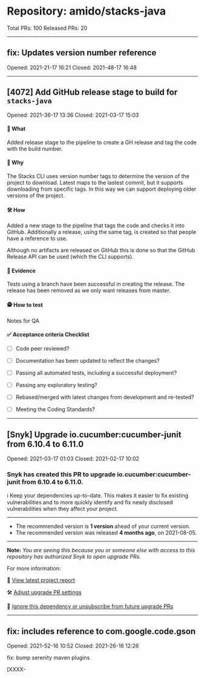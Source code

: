 # Repository: amido/stacks-java

Total PRs: 100
Released PRs: 20

---
## fix: Updates version number reference

Opened: 2021-21-17 16:21
Closed: 2021-48-17 16:48



---
## [4072] Add GitHub release stage to build for `stacks-java`

Opened: 2021-36-17 13:36
Closed: 2021-03-17 15:03

#### 📲 What

Added release stage to the pipeline to create a GH release and tag the code with the build number.

#### 🤔 Why

The Stacks CLI uses version number tags to determine the version of the project to download. Latest maps to the lastest commit, but it supports downloading from specific tags. In this way we can support deploying older versions of the project.

#### 🛠 How

Added a new stage to the pipeline that tags the code and checks it into GitHub. Additionally a release, using the same tag, is created so that people have a reference to use.

Although no artifacts are released on GitHub this is done so that the GitHub Release API can be used (which the CLI supports).

#### 👀 Evidence

Tests using a branch have been successful in creating the release.
The release has been removed as we only want releases from master.

#### 🕵️ How to test

Notes for QA

#### ✅ Acceptance criteria Checklist

- [ ] Code peer reviewed?
- [ ] Documentation has been updated to reflect the changes?
- [ ] Passing all automated tests, including a successful deployment?
- [ ] Passing any exploratory testing?
- [ ] Rebased/merged with latest changes from development and re-tested?
- [ ] Meeting the Coding Standards?


---
## [Snyk] Upgrade io.cucumber:cucumber-junit from 6.10.4 to 6.11.0

Opened: 2021-03-17 01:03
Closed: 2021-02-17 10:02

<h3>Snyk has created this PR to upgrade io.cucumber:cucumber-junit from 6.10.4 to 6.11.0.</h3>

:information_source: Keep your dependencies up-to-date. This makes it easier to fix existing vulnerabilities and to more quickly identify and fix newly disclosed vulnerabilities when they affect your project.
<hr/>

- The recommended version is **1 version** ahead of your current version.
- The recommended version was released **4 months ago**, on 2021-08-05.


<hr/>

**Note:** *You are seeing this because you or someone else with access to this repository has authorized Snyk to open upgrade PRs.*

For more information:  <img src="https://api.segment.io/v1/pixel/track?data=eyJ3cml0ZUtleSI6InJyWmxZcEdHY2RyTHZsb0lYd0dUcVg4WkFRTnNCOUEwIiwiYW5vbnltb3VzSWQiOiJkZjMyNmE5ZC1hNmU5LTRmNDktYWM4Ny0xMjg3ZWM1MjM2NmIiLCJldmVudCI6IlBSIHZpZXdlZCIsInByb3BlcnRpZXMiOnsicHJJZCI6ImRmMzI2YTlkLWE2ZTktNGY0OS1hYzg3LTEyODdlYzUyMzY2YiJ9fQ==" width="0" height="0"/>

🧐 [View latest project report](https://app.snyk.io/org/amido-managed-services/project/ed9e18ed-152a-40e4-9f78-1c748b1d4db3?utm_source&#x3D;github&amp;utm_medium&#x3D;referral&amp;page&#x3D;upgrade-pr)

🛠 [Adjust upgrade PR settings](https://app.snyk.io/org/amido-managed-services/project/ed9e18ed-152a-40e4-9f78-1c748b1d4db3/settings/integration?utm_source&#x3D;github&amp;utm_medium&#x3D;referral&amp;page&#x3D;upgrade-pr)

🔕 [Ignore this dependency or unsubscribe from future upgrade PRs](https://app.snyk.io/org/amido-managed-services/project/ed9e18ed-152a-40e4-9f78-1c748b1d4db3/settings/integration?pkg&#x3D;io.cucumber:cucumber-junit&amp;utm_source&#x3D;github&amp;utm_medium&#x3D;referral&amp;page&#x3D;upgrade-pr#auto-dep-upgrades)

<!--- (snyk:metadata:{"prId":"df326a9d-a6e9-4f49-ac87-1287ec52366b","prPublicId":"df326a9d-a6e9-4f49-ac87-1287ec52366b","dependencies":[{"name":"io.cucumber:cucumber-junit","from":"6.10.4","to":"6.11.0"}],"packageManager":"maven","type":"auto","projectUrl":"https://app.snyk.io/org/amido-managed-services/project/ed9e18ed-152a-40e4-9f78-1c748b1d4db3?utm_source=github&utm_medium=referral&page=upgrade-pr","projectPublicId":"ed9e18ed-152a-40e4-9f78-1c748b1d4db3","env":"prod","prType":"upgrade","vulns":[],"issuesToFix":[],"upgrade":[],"upgradeInfo":{"versionsDiff":1,"publishedDate":"2021-08-05T20:38:40.000Z"},"templateVariants":[],"hasFixes":false,"isMajorUpgrade":false,"isBreakingChange":false,"priorityScoreList":[]}) --->


---
## fix: includes reference to com.google.code.gson

Opened: 2021-52-16 10:52
Closed: 2021-26-16 12:26

fix: bump serenity maven plugins

[XXXX-<Title> - Please use the Work Item number and Title as PR Name, not subtasks]

#### 📲 What

A description of the change.

#### 🤔 Why

Why it's needed, background context.

#### 🛠 How

More in-depth discussion of the change or implementation.

#### 👀 Evidence

Screenshots / external resources / links / etc.
Link to documentation updated with changes impacted in the PR

#### 🕵️ How to test

Notes for QA

#### ✅ Acceptance criteria Checklist

- [ ] Code peer reviewed?
- [ ] Documentation has been updated to reflect the changes?
- [ ] Passing all automated tests, including a successful deployment?
- [ ] Passing any exploratory testing?
- [ ] Rebased/merged with latest changes from development and re-tested?
- [ ] Meeting the Coding Standards?


---
## Fix/dependabot

Opened: 2021-03-15 22:03
Closed: 2021-18-16 09:18

[XXXX-<Title> - Please use the Work Item number and Title as PR Name, not subtasks]

#### 📲 What

A description of the change.

#### 🤔 Why

Why it's needed, background context.

#### 🛠 How

More in-depth discussion of the change or implementation.

#### 👀 Evidence

Screenshots / external resources / links / etc.
Link to documentation updated with changes impacted in the PR

#### 🕵️ How to test

Notes for QA

#### ✅ Acceptance criteria Checklist

- [ ] Code peer reviewed?
- [ ] Documentation has been updated to reflect the changes?
- [ ] Passing all automated tests, including a successful deployment?
- [ ] Passing any exploratory testing?
- [ ] Rebased/merged with latest changes from development and re-tested?
- [ ] Meeting the Coding Standards?


---
## Fix/dependabot changes

Opened: 2021-52-15 16:52
Closed: 2021-31-15 17:31

PR To bump versions following findings from dependabot

---
## Fix/dependabot prs

Opened: 2021-30-15 15:30
Closed: 2021-56-15 15:56

Merge all dependabot PRs that passed the local tests to avoid running too many pipelines


---
## [Snyk] Fix for 1 vulnerabilities

Opened: 2021-47-14 17:47
Closed: 2021-03-14 19:03

<h3>Snyk has created this PR to fix one or more vulnerable packages in the `maven` dependencies of this project.</h3>



#### Changes included in this PR

- Changes to the following files to upgrade the vulnerable dependencies to a fixed version:
    - api-tests/pom.xml



#### Vulnerabilities that will be fixed
##### With an upgrade:
Severity                   | Priority Score (*)                   | Issue                   | Upgrade                   | Breaking Change                   | Exploit Maturity                   | Reachability
:-------------------------:|-------------------------|:-------------------------|:-------------------------|:-------------------------|:-------------------------|:-------------------------
![medium severity](https://res.cloudinary.com/snyk/image/upload/w_20,h_20/v1561977819/icon/m.png "medium severity")  |  **525/1000**  <br/> **Why?** Recently disclosed, Has a fix available, CVSS 6.5  | HTTP Request Smuggling <br/>[SNYK-JAVA-IONETTY-2314893](https://snyk.io/vuln/SNYK-JAVA-IONETTY-2314893) |  `io.netty:netty-codec-http:` <br> `4.1.70.Final -> 4.1.71.Final` <br>  `io.netty:netty-codec-http2:` <br> `4.1.70.Final -> 4.1.71.Final` <br>  |  No  | No Known Exploit  | No Path Found 

(*) Note that the real score may have changed since the PR was raised.











Check the changes in this PR to ensure they won't cause issues with your project.



------------



**Note:** *You are seeing this because you or someone else with access to this repository has authorized Snyk to open fix PRs.*

For more information:  <img src="https://api.segment.io/v1/pixel/track?data=eyJ3cml0ZUtleSI6InJyWmxZcEdHY2RyTHZsb0lYd0dUcVg4WkFRTnNCOUEwIiwiYW5vbnltb3VzSWQiOiJlMmExZWFmOS02ZDJkLTRmOGItYjVlZi0zYjQyN2EwNDYwODEiLCJldmVudCI6IlBSIHZpZXdlZCIsInByb3BlcnRpZXMiOnsicHJJZCI6ImUyYTFlYWY5LTZkMmQtNGY4Yi1iNWVmLTNiNDI3YTA0NjA4MSJ9fQ==" width="0" height="0"/>
🧐 [View latest project report](https://app.snyk.io/org/amido-managed-services/project/ed9e18ed-152a-40e4-9f78-1c748b1d4db3?utm_source&#x3D;github&amp;utm_medium&#x3D;referral&amp;page&#x3D;fix-pr)

🛠 [Adjust project settings](https://app.snyk.io/org/amido-managed-services/project/ed9e18ed-152a-40e4-9f78-1c748b1d4db3?utm_source&#x3D;github&amp;utm_medium&#x3D;referral&amp;page&#x3D;fix-pr/settings)

📚 [Read more about Snyk's upgrade and patch logic](https://support.snyk.io/hc/en-us/articles/360003891078-Snyk-patches-to-fix-vulnerabilities)

[//]: # (snyk:metadata:{"prId":"e2a1eaf9-6d2d-4f8b-b5ef-3b427a046081","prPublicId":"e2a1eaf9-6d2d-4f8b-b5ef-3b427a046081","dependencies":[{"name":"io.netty:netty-codec-http","from":"4.1.70.Final","to":"4.1.71.Final"},{"name":"io.netty:netty-codec-http2","from":"4.1.70.Final","to":"4.1.71.Final"}],"packageManager":"maven","projectPublicId":"ed9e18ed-152a-40e4-9f78-1c748b1d4db3","projectUrl":"https://app.snyk.io/org/amido-managed-services/project/ed9e18ed-152a-40e4-9f78-1c748b1d4db3?utm_source=github&utm_medium=referral&page=fix-pr","type":"user-initiated","patch":[],"vulns":["SNYK-JAVA-IONETTY-2314893"],"upgrade":["SNYK-JAVA-IONETTY-2314893"],"isBreakingChange":false,"env":"prod","prType":"fix","templateVariants":["priorityScore"],"priorityScoreList":[525]})


---
## [Snyk] Security upgrade org.springdoc:springdoc-openapi-ui from 1.5.9 to 1.6.0

Opened: 2021-43-13 19:43
Closed: 2021-07-14 17:07

<h3>Snyk has created this PR to fix one or more vulnerable packages in the `maven` dependencies of this project.</h3>



#### Changes included in this PR

- Changes to the following files to upgrade the vulnerable dependencies to a fixed version:
    - java/pom.xml



#### Vulnerabilities that will be fixed
##### With an upgrade:
Severity                   | Priority Score (*)                   | Issue                   | Upgrade                   | Breaking Change                   | Exploit Maturity                   | Reachability
:-------------------------:|-------------------------|:-------------------------|:-------------------------|:-------------------------|:-------------------------|:-------------------------
![medium severity](https://res.cloudinary.com/snyk/image/upload/w_20,h_20/v1561977819/icon/m.png "medium severity")  |  **470/1000**  <br/> **Why?** Recently disclosed, Has a fix available, CVSS 5.4  | User Interface (UI) Misrepresentation of Critical Information <br/>[SNYK-JAVA-ORGWEBJARS-2314887](https://snyk.io/vuln/SNYK-JAVA-ORGWEBJARS-2314887) |  `org.springdoc:springdoc-openapi-ui:` <br> `1.5.9 -> 1.6.0` <br>  |  No  | No Known Exploit  | No Path Found 

(*) Note that the real score may have changed since the PR was raised.











Check the changes in this PR to ensure they won't cause issues with your project.



------------



**Note:** *You are seeing this because you or someone else with access to this repository has authorized Snyk to open fix PRs.*

For more information:  <img src="https://api.segment.io/v1/pixel/track?data=eyJ3cml0ZUtleSI6InJyWmxZcEdHY2RyTHZsb0lYd0dUcVg4WkFRTnNCOUEwIiwiYW5vbnltb3VzSWQiOiJiNTdhZGQyNS1mNmI2LTRjNTMtOWEyYi03NGMxMzVjZTUwZWUiLCJldmVudCI6IlBSIHZpZXdlZCIsInByb3BlcnRpZXMiOnsicHJJZCI6ImI1N2FkZDI1LWY2YjYtNGM1My05YTJiLTc0YzEzNWNlNTBlZSJ9fQ==" width="0" height="0"/>
🧐 [View latest project report](https://app.snyk.io/org/amido-managed-services/project/7aaa54fe-e95a-4ec1-8009-4b032a8aced2?utm_source&#x3D;github&amp;utm_medium&#x3D;referral&amp;page&#x3D;fix-pr)

🛠 [Adjust project settings](https://app.snyk.io/org/amido-managed-services/project/7aaa54fe-e95a-4ec1-8009-4b032a8aced2?utm_source&#x3D;github&amp;utm_medium&#x3D;referral&amp;page&#x3D;fix-pr/settings)

📚 [Read more about Snyk's upgrade and patch logic](https://support.snyk.io/hc/en-us/articles/360003891078-Snyk-patches-to-fix-vulnerabilities)

[//]: # (snyk:metadata:{"prId":"b57add25-f6b6-4c53-9a2b-74c135ce50ee","prPublicId":"b57add25-f6b6-4c53-9a2b-74c135ce50ee","dependencies":[{"name":"org.springdoc:springdoc-openapi-ui","from":"1.5.9","to":"1.6.0"}],"packageManager":"maven","projectPublicId":"7aaa54fe-e95a-4ec1-8009-4b032a8aced2","projectUrl":"https://app.snyk.io/org/amido-managed-services/project/7aaa54fe-e95a-4ec1-8009-4b032a8aced2?utm_source=github&utm_medium=referral&page=fix-pr","type":"auto","patch":[],"vulns":["SNYK-JAVA-ORGWEBJARS-2314887"],"upgrade":["SNYK-JAVA-ORGWEBJARS-2314887"],"isBreakingChange":false,"env":"prod","prType":"fix","templateVariants":["updated-fix-title","priorityScore"],"priorityScoreList":[470]})


---
## [Snyk] Security upgrade io.netty:netty-codec-http from 4.1.68.Final to 4.1.71.Final

Opened: 2021-36-10 17:36
Closed: 2021-31-15 10:31

<h3>Snyk has created this PR to fix one or more vulnerable packages in the `maven` dependencies of this project.</h3>



#### Changes included in this PR

- Changes to the following files to upgrade the vulnerable dependencies to a fixed version:
    - java/pom.xml



#### Vulnerabilities that will be fixed
##### With an upgrade:
Severity                   |  Issue                   | Upgrade                   | Breaking Change                   | Exploit Maturity
:-------------------------:|:-------------------------|:-------------------------|:-------------------------|:-------------------------
![medium severity](https://res.cloudinary.com/snyk/image/upload/w_20,h_20/v1561977819/icon/m.png "medium severity") | HTTP Request Smuggling <br/>[SNYK-JAVA-IONETTY-2314893](https://snyk.io/vuln/SNYK-JAVA-IONETTY-2314893) |  `io.netty:netty-codec-http:` <br> `4.1.68.Final -> 4.1.71.Final` <br>  |  No  | No Known Exploit 










Check the changes in this PR to ensure they won't cause issues with your project.



------------



**Note:** *You are seeing this because you or someone else with access to this repository has authorized Snyk to open fix PRs.*

For more information:  <img src="https://api.segment.io/v1/pixel/track?data=eyJ3cml0ZUtleSI6InJyWmxZcEdHY2RyTHZsb0lYd0dUcVg4WkFRTnNCOUEwIiwiYW5vbnltb3VzSWQiOiJhZjZmMzEzZi1iMzVlLTRiOTMtODdhZS0yZGZlN2I3ZGE1NjgiLCJldmVudCI6IlBSIHZpZXdlZCIsInByb3BlcnRpZXMiOnsicHJJZCI6ImFmNmYzMTNmLWIzNWUtNGI5My04N2FlLTJkZmU3YjdkYTU2OCJ9fQ==" width="0" height="0"/>
🧐 [View latest project report](https://app.snyk.io/org/amido-managed-services/project/7aaa54fe-e95a-4ec1-8009-4b032a8aced2?utm_source&#x3D;github&amp;utm_medium&#x3D;referral&amp;page&#x3D;fix-pr)

🛠 [Adjust project settings](https://app.snyk.io/org/amido-managed-services/project/7aaa54fe-e95a-4ec1-8009-4b032a8aced2?utm_source&#x3D;github&amp;utm_medium&#x3D;referral&amp;page&#x3D;fix-pr/settings)

📚 [Read more about Snyk's upgrade and patch logic](https://support.snyk.io/hc/en-us/articles/360003891078-Snyk-patches-to-fix-vulnerabilities)

[//]: # (snyk:metadata:{"prId":"af6f313f-b35e-4b93-87ae-2dfe7b7da568","prPublicId":"af6f313f-b35e-4b93-87ae-2dfe7b7da568","dependencies":[{"name":"io.netty:netty-codec-http","from":"4.1.68.Final","to":"4.1.71.Final"}],"packageManager":"maven","projectPublicId":"7aaa54fe-e95a-4ec1-8009-4b032a8aced2","projectUrl":"https://app.snyk.io/org/amido-managed-services/project/7aaa54fe-e95a-4ec1-8009-4b032a8aced2?utm_source=github&utm_medium=referral&page=fix-pr","type":"auto","patch":[],"vulns":["SNYK-JAVA-IONETTY-2314893"],"upgrade":["SNYK-JAVA-IONETTY-2314893"],"isBreakingChange":false,"env":"prod","prType":"fix","templateVariants":["updated-fix-title"],"priorityScoreList":[null]})


---
## Fix/snyk vulnerabilities

Opened: 2021-26-09 12:26
Closed: 2021-39-10 17:39

Fix vulnerabilities reported by snyk
com.google.code.gson:gson Deserialization of Untrusted Data
VULNERABILITY
CWE-502
CVSS 7.7 HIGH
SNYK-JAVA-COMGOOGLECODEGSON-1730327

ch.qos.logback:logback-core Insufficient Hostname Verification
VULNERABILITY
CWE-20
CVSS 4.8 MEDIUM
SNYK-JAVA-CHQOSLOGBACK-1726923

io.netty:netty-handler Improper Certificate Validation
VULNERABILITY
CWE-295
CVSS 5.6 MEDIUM
SNYK-JAVA-IONETTY-1042268


---
## fix reduce chmod run only on !windows platforms

Opened: 2021-02-08 16:02
Closed: 2021-41-10 10:41

[XXXX-<Title> - Please use the Work Item number and Title as PR Name, not subtasks]

#### 📲 What

A description of the change.

#### 🤔 Why

Why it's needed, background context.

#### 🛠 How

More in-depth discussion of the change or implementation.

#### 👀 Evidence

Screenshots / external resources / links / etc.
Link to documentation updated with changes impacted in the PR

#### 🕵️ How to test

Notes for QA

#### ✅ Acceptance criteria Checklist

- [ ] Code peer reviewed?
- [ ] Documentation has been updated to reflect the changes?
- [ ] Passing all automated tests, including a successful deployment?
- [ ] Passing any exploratory testing?
- [ ] Rebased/merged with latest changes from development and re-tested?
- [ ] Meeting the Coding Standards?


---
## feat/cli test

Opened: 2021-12-07 14:12
Closed: 2021-20-07 17:20

Small updates to support the stacks cli and the build pipelines

---
## Feat/stacks cli

Opened: 2021-18-03 14:18
Closed: 2021-37-06 11:37

[XXXX-<Title> - Please use the Work Item number and Title as PR Name, not subtasks]

#### 📲 What

Support for the stacks cli v2.0 integration

#### 🤔 Why

With the new version of the stacks cli we need to adapt the code to the new requirements.

#### 🛠 How

Stacks cli expects a file called stackscli.yml file with all build steps. Also existing files require minor updates to ensure the scaffolding works as expected

#### 👀 Evidence

Screenshots / external resources / links / etc.
Link to documentation updated with changes impacted in the PR

#### 🕵️ How to test

Notes for QA

#### ✅ Acceptance criteria Checklist

- [ ] Code peer reviewed?
- [ ] Documentation has been updated to reflect the changes?
- [ ] Passing all automated tests, including a successful deployment?
- [ ] Passing any exploratory testing?
- [ ] Rebased/merged with latest changes from development and re-tested?
- [ ] Meeting the Coding Standards?


---
## Feat/modules upgrade

Opened: 2021-48-29 11:48
Closed: 2021-04-29 14:04

[XXXX-<Title> - Please use the Work Item number and Title as PR Name, not subtasks]

#### 📲 What

Upgrade stacks module versions and rename the pipeline to align with the modules

🤔 Why

New versions of the stacks modules are available.

🛠 How

Update module versions for the current version to 1.0.0

👀 Evidence

Screenshots / external resources / links / etc.
Link to documentation updated with changes impacted in the PR

#### 🕵️ How to test

Notes for QA

#### ✅ Acceptance criteria Checklist

- [ ] Code peer reviewed?
- [ ] Documentation has been updated to reflect the changes?
- [ ] Passing all automated tests, including a successful deployment?
- [ ] Passing any exploratory testing?
- [ ] Rebased/merged with latest changes from development and re-tested?
- [ ] Meeting the Coding Standards?


---
## Feat/pipeline version

Opened: 2021-47-29 11:47
Closed: 2021-48-29 11:48

[XXXX-<Title> - Please use the Work Item number and Title as PR Name, not subtasks]

#### 📲 What

Upgrade stacks module versions and rename the pipeline to align with the modules

#### 🤔 Why

New versions of the stacks modules are available.

#### 🛠 How

Update module versions for the current version to 1.0.0

#### 👀 Evidence

Screenshots / external resources / links / etc.
Link to documentation updated with changes impacted in the PR

#### 🕵️ How to test

Notes for QA

#### ✅ Acceptance criteria Checklist

- [ ] Code peer reviewed?
- [ ] Documentation has been updated to reflect the changes?
- [ ] Passing all automated tests, including a successful deployment?
- [ ] Passing any exploratory testing?
- [ ] Rebased/merged with latest changes from development and re-tested?
- [ ] Meeting the Coding Standards?


---
## [Snyk] Security upgrade ch.qos.logback:logback-classic from 1.2.3 to 1.2.7

Opened: 2021-46-23 12:46
Closed: 2021-47-03 12:47

<h3>Snyk has created this PR to fix one or more vulnerable packages in the `maven` dependencies of this project.</h3>



#### Changes included in this PR

- Changes to the following files to upgrade the vulnerable dependencies to a fixed version:
    - api-tests/pom.xml



#### Vulnerabilities that will be fixed
##### With an upgrade:
Severity                   | Priority Score (*)                   | Issue                   | Upgrade                   | Breaking Change                   | Exploit Maturity                   | Reachability
:-------------------------:|-------------------------|:-------------------------|:-------------------------|:-------------------------|:-------------------------|:-------------------------
![medium severity](https://res.cloudinary.com/snyk/image/upload/w_20,h_20/v1561977819/icon/m.png "medium severity")  |  **390/1000**  <br/> **Why?** Has a fix available, CVSS 4.8  | Insufficient Hostname Verification <br/>[SNYK-JAVA-CHQOSLOGBACK-1726923](https://snyk.io/vuln/SNYK-JAVA-CHQOSLOGBACK-1726923) |  `ch.qos.logback:logback-classic:` <br> `1.2.3 -> 1.2.7` <br>  |  No  | No Known Exploit  | No Path Found 

(*) Note that the real score may have changed since the PR was raised.











Check the changes in this PR to ensure they won't cause issues with your project.



------------



**Note:** *You are seeing this because you or someone else with access to this repository has authorized Snyk to open fix PRs.*

For more information:  <img src="https://api.segment.io/v1/pixel/track?data=eyJ3cml0ZUtleSI6InJyWmxZcEdHY2RyTHZsb0lYd0dUcVg4WkFRTnNCOUEwIiwiYW5vbnltb3VzSWQiOiI0NGQwZGRhNC0xODdjLTQxOWUtYjlmNS01YmU3OTIzOTM1ZTkiLCJldmVudCI6IlBSIHZpZXdlZCIsInByb3BlcnRpZXMiOnsicHJJZCI6IjQ0ZDBkZGE0LTE4N2MtNDE5ZS1iOWY1LTViZTc5MjM5MzVlOSJ9fQ==" width="0" height="0"/>
🧐 [View latest project report](https://app.snyk.io/org/amido-managed-services/project/ed9e18ed-152a-40e4-9f78-1c748b1d4db3?utm_source&#x3D;github&amp;utm_medium&#x3D;referral&amp;page&#x3D;fix-pr)

🛠 [Adjust project settings](https://app.snyk.io/org/amido-managed-services/project/ed9e18ed-152a-40e4-9f78-1c748b1d4db3?utm_source&#x3D;github&amp;utm_medium&#x3D;referral&amp;page&#x3D;fix-pr/settings)

📚 [Read more about Snyk's upgrade and patch logic](https://support.snyk.io/hc/en-us/articles/360003891078-Snyk-patches-to-fix-vulnerabilities)

[//]: # (snyk:metadata:{"prId":"44d0dda4-187c-419e-b9f5-5be7923935e9","prPublicId":"44d0dda4-187c-419e-b9f5-5be7923935e9","dependencies":[{"name":"ch.qos.logback:logback-classic","from":"1.2.3","to":"1.2.7"}],"packageManager":"maven","projectPublicId":"ed9e18ed-152a-40e4-9f78-1c748b1d4db3","projectUrl":"https://app.snyk.io/org/amido-managed-services/project/ed9e18ed-152a-40e4-9f78-1c748b1d4db3?utm_source=github&utm_medium=referral&page=fix-pr","type":"auto","patch":[],"vulns":["SNYK-JAVA-CHQOSLOGBACK-1726923"],"upgrade":["SNYK-JAVA-CHQOSLOGBACK-1726923"],"isBreakingChange":false,"env":"prod","prType":"fix","templateVariants":["updated-fix-title","priorityScore"],"priorityScoreList":[390]})


---
## [Snyk] Security upgrade ch.qos.logback:logback-classic from 1.2.3 to 1.2.7

Opened: 2021-21-20 07:21
Closed: 2021-10-25 10:10

<h3>Snyk has created this PR to fix one or more vulnerable packages in the `maven` dependencies of this project.</h3>



#### Changes included in this PR

- Changes to the following files to upgrade the vulnerable dependencies to a fixed version:
    - api-tests/pom.xml



#### Vulnerabilities that will be fixed
##### With an upgrade:
Severity                   | Priority Score (*)                   | Issue                   | Upgrade                   | Breaking Change                   | Exploit Maturity                   | Reachability
:-------------------------:|-------------------------|:-------------------------|:-------------------------|:-------------------------|:-------------------------|:-------------------------
![medium severity](https://res.cloudinary.com/snyk/image/upload/w_20,h_20/v1561977819/icon/m.png "medium severity")  |  **390/1000**  <br/> **Why?** Has a fix available, CVSS 4.8  | Insufficient Hostname Verification <br/>[SNYK-JAVA-CHQOSLOGBACK-1726923](https://snyk.io/vuln/SNYK-JAVA-CHQOSLOGBACK-1726923) |  `ch.qos.logback:logback-classic:` <br> `1.2.3 -> 1.2.7` <br>  |  No  | No Known Exploit  | No Path Found 

(*) Note that the real score may have changed since the PR was raised.











Check the changes in this PR to ensure they won't cause issues with your project.



------------



**Note:** *You are seeing this because you or someone else with access to this repository has authorized Snyk to open fix PRs.*

For more information:  <img src="https://api.segment.io/v1/pixel/track?data=eyJ3cml0ZUtleSI6InJyWmxZcEdHY2RyTHZsb0lYd0dUcVg4WkFRTnNCOUEwIiwiYW5vbnltb3VzSWQiOiI0MGMwYzg5MS0wN2Q4LTQwNjctOWE0Ny0zOTcyZDY2ODFkOWUiLCJldmVudCI6IlBSIHZpZXdlZCIsInByb3BlcnRpZXMiOnsicHJJZCI6IjQwYzBjODkxLTA3ZDgtNDA2Ny05YTQ3LTM5NzJkNjY4MWQ5ZSJ9fQ==" width="0" height="0"/>
🧐 [View latest project report](https://app.snyk.io/org/amido-managed-services/project/ed9e18ed-152a-40e4-9f78-1c748b1d4db3?utm_source&#x3D;github&amp;utm_medium&#x3D;referral&amp;page&#x3D;fix-pr)

🛠 [Adjust project settings](https://app.snyk.io/org/amido-managed-services/project/ed9e18ed-152a-40e4-9f78-1c748b1d4db3?utm_source&#x3D;github&amp;utm_medium&#x3D;referral&amp;page&#x3D;fix-pr/settings)

📚 [Read more about Snyk's upgrade and patch logic](https://support.snyk.io/hc/en-us/articles/360003891078-Snyk-patches-to-fix-vulnerabilities)

[//]: # (snyk:metadata:{"prId":"40c0c891-07d8-4067-9a47-3972d6681d9e","prPublicId":"40c0c891-07d8-4067-9a47-3972d6681d9e","dependencies":[{"name":"ch.qos.logback:logback-classic","from":"1.2.3","to":"1.2.7"}],"packageManager":"maven","projectPublicId":"ed9e18ed-152a-40e4-9f78-1c748b1d4db3","projectUrl":"https://app.snyk.io/org/amido-managed-services/project/ed9e18ed-152a-40e4-9f78-1c748b1d4db3?utm_source=github&utm_medium=referral&page=fix-pr","type":"auto","patch":[],"vulns":["SNYK-JAVA-CHQOSLOGBACK-1726923"],"upgrade":["SNYK-JAVA-CHQOSLOGBACK-1726923"],"isBreakingChange":false,"env":"prod","prType":"fix","templateVariants":["updated-fix-title","priorityScore"],"priorityScoreList":[390]})


---
## feat: Switch the workload to use java modules

Opened: 2021-50-18 09:50
Closed: 2021-45-23 12:45

[XXXX-<Title> - Please use the Work Item number and Title as PR Name, not subtasks]

#### 📲 What

A description of the change.

#### 🤔 Why

Why it's needed, background context.

#### 🛠 How

More in-depth discussion of the change or implementation.

#### 👀 Evidence

Screenshots / external resources / links / etc.
Link to documentation updated with changes impacted in the PR

#### 🕵️ How to test

Notes for QA

#### ✅ Acceptance criteria Checklist

- [ ] Code peer reviewed?
- [ ] Documentation has been updated to reflect the changes?
- [ ] Passing all automated tests, including a successful deployment?
- [ ] Passing any exploratory testing?
- [ ] Rebased/merged with latest changes from development and re-tested?
- [ ] Meeting the Coding Standards?


---
## Adds archetype.properties and remove amido references from the docker…

Opened: 2021-05-03 15:05
Closed: 2021-37-03 15:37

…file and pom.xml

[XXXX-<Title> - Please use the Work Item number and Title as PR Name, not subtasks]

#### 📲 What

Fix to remove Amido references from the archetype

#### 🤔 Why

When building a new project from an archetype, no Amido references should be included

#### 🛠 How

Remove the configuration for the org.springframework.boot plugin on the pom.xml file, and change how the docker image gets built

#### 👀 Evidence

Screenshots / external resources / links / etc.
Link to documentation updated with changes impacted in the PR

#### 🕵️ How to test

Notes for QA

#### ✅ Acceptance criteria Checklist

- [ ] Code peer reviewed?
- [ ] Documentation has been updated to reflect the changes?
- [ ] Passing all automated tests, including a successful deployment?
- [ ] Passing any exploratory testing?
- [ ] Rebased/merged with latest changes from development and re-tested?
- [ ] Meeting the Coding Standards?


